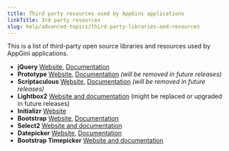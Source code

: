 ```yaml
---
title: Third party resources used by AppGini applications
linkTitle: 3rd party resources
slug: help/advanced-topics/third-party-libraries-and-resources
---
```



This is a list of third-party open source libraries and resources used
by AppGini applications.

-   **jQuery** [Website](https://jquery.com/),
    [Documentation](https://api.jquery.com/)
-   **Prototype** [Website](http://prototypejs.org/),
    [Documentation](http://api.prototypejs.org/) *(will be removed in
    future releases)*
-   **Scriptaculous** [Website](https://script.aculo.us/),
    [Documentation](https://madrobby.github.io/scriptaculous/) *(will be
    removed in future releases)*
-   **Lightbox2** [Website and
    documentation](http://lokeshdhakar.com/projects/lightbox2/) (might
    be replaced or upgraded in future releases)
-   **Initializr** [Website](http://www.initializr.com/)
-   **Bootstrap** [Website](https://getbootstrap.com/),
    [Documentation](https://getbootstrap.com/css/)
-   **Select2** [Website and
    documentation](https://select2.github.io/select2/)
-   **Datepicker** [Website](https://github.com/freqdec/datePicker),
    [Documentation](https://freqdec.github.io/datePicker/)
-   **Bootstrap Timepicker** [Website and
    documentation](https://jdewit.github.com/bootstrap-timepicker)

